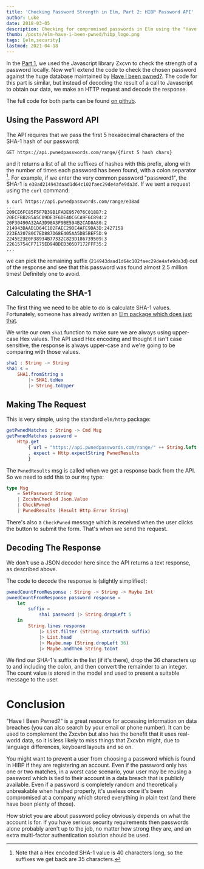 ```yaml
---
title: 'Checking Password Strength in Elm, Part 2: HIBP Password API'
author: Luke
date: 2018-03-05
description: Checking for compromised passwords in Elm using the "Have I been Pwned" API.
thumb: /posts/elm-have-i-been-pwned/hibp_logo.png
tags: [elm,security]
lastmod: 2021-04-18
---
```


In the [Part 1](/posts/elm-zxcvbn), we used the Javascript library Zxcvn to check the strength of a password locally. Now we'll extend the code to check the chosen password against the huge database maintained by [Have I been pwned?](https://haveibeenpwned.com). The code for this part is similar, but instead of decoding the result of a call to Javascript to obtain our data, we make an HTTP request and decode the response.

The full code for both parts can be found [on github](https://github.com/tekul/elm-password-check).


<div class="w-full px-10 py-10 border rounded-md shadow mx-auto sm:w-2/3">
<div id="app"></div>
</div>
<script src="/posts/elm-zxcvbn/app.js"></script>
<script>
    var app = Elm.Main.init({
      node: document.getElementById('app'),
      flags: {}
    });
    app.ports.checkPassword.subscribe(function(password) {
        var report = zxcvbn(password);
        app.ports.passwordChecked.send(report);
    });
</script>
<script async src="/js/zxcvbn.js"></script>

## Using the Password API

The API requires that we pass the first 5 hexadecimal characters of the SHA-1 hash of our password:

```plain
GET https://api.pwnedpasswords.com/range/{first 5 hash chars}
```

and it returns a list of all the suffixes of hashes with this prefix, along with the number of times each password has been found, with a colon separator [^sha-length]. For example, if we enter the very common password "password1", the SHA-1 is `e38ad214943daad1d64c102faec29de4afe9da3d`. If we sent a request using the `curl` command:

[^sha-length]: Note that a Hex encoded SHA-1 value is 40 characters long, so the suffixes we get back are 35 characters.

```shell-session
$ curl https://api.pwnedpasswords.com/range/e38ad
...
209CE6FC85F5F7B39B1FADE957076C018B7:2
20ECFBB285A5C09DE3F6DE40C6CA9F6C894:2
20F30490A32AA3D98A3F9BE594B2CAD8A80:2
214943DAAD1D64C102FAEC29DE4AFE9DA3D:2427158
223EA20780C7ED887D68E405AA5DB5BEF5D:9
2245E23E0F38934B77332C823D186739509:3
22615754CF7175ED94BDED305D7172FFF35:2
...
```

we can pick the remaining suffix (`214943daad1d64c102faec29de4afe9da3d`) out of the response and see that this password was found almost 2.5 million times! Definitely one to avoid.

## Calculating the SHA-1

The first thing we need to be able to do is calculate SHA-1 values. Fortunately, someone has already written an [Elm package which does just that](https://package.elm-lang.org/packages/TSFoster/elm-sha1/latest/).

We write our own `sha1` function to make sure we are always using upper-case Hex values. The API used Hex encoding and thought it isn't case sensitive, the response is always upper-case and we're going to be comparing with those values.

```elm
sha1 : String -> String
sha1 s =
    SHA1.fromString s
        |> SHA1.toHex
        |> String.toUpper
```

## Making The Request

This is very simple, using the standard `elm/http` package:

```elm
getPwnedMatches : String -> Cmd Msg
getPwnedMatches password =
    Http.get
        { url = "https://api.pwnedpasswords.com/range/" ++ String.left 5 (sha1 password)
        , expect = Http.expectString PwnedResults
        }
```

The `PwnedResults` msg is called when we get a response back from the API. So we need to add this to our `Msg` type:

```elm
type Msg
    = SetPassword String
    | ZxcvbnChecked Json.Value
    | CheckPwned
    | PwnedResults (Result Http.Error String)
```

There's also a `CheckPwned` message which is received when the user clicks the button to submit the form. That's when we send the request.


## Decoding The Response

We don't use a JSON decoder here since the API returns a text response, as described above.

The code to decode the response is (slightly simplified):

```elm
pwnedCountFromResponse : String -> String -> Maybe Int
pwnedCountFromResponse password response =
    let
        suffix =
            sha1 password |> String.dropLeft 5
    in
        String.lines response
            |> List.filter (String.startsWith suffix)
            |> List.head
            |> Maybe.map (String.dropLeft 36)
            |> Maybe.andThen String.toInt
```

We find our SHA-1's suffix in the list (if it's there), drop the 36 characters up to and including the colon, and then convert the remainder to an integer. The count value is stored in the model and used to present a suitable message to the user.


# Conclusion

"Have I Been Pwned?" is a great resource for accessing information on data breaches (you can also search by your email or phone number). It can be used to complement the Zxcvbn but also has the benefit that it uses real-world data, so it is less likely to miss things that Zxcvbn might, due to language differences, keyboard layouts and so on.

You might want to prevent a user from choosing a password which is found in HIBP if they are registering an account. Even if the password only has one or two matches, in a worst case scenario, your user may be reusing a password which is tied to their account in a data breach that is publicly available. Even if a password is completely random and theoretically unbreakable when hashed properly, it's useless once it's been compromised at a company which stored everything in plain text (and there have been plenty of those).

How strict you are about password policy obviously depends on what the account is for. If you have serious security requirements then passwords alone probably aren't up to the job, no matter how strong they are, and an extra multi-factor authentication solution should be used.
